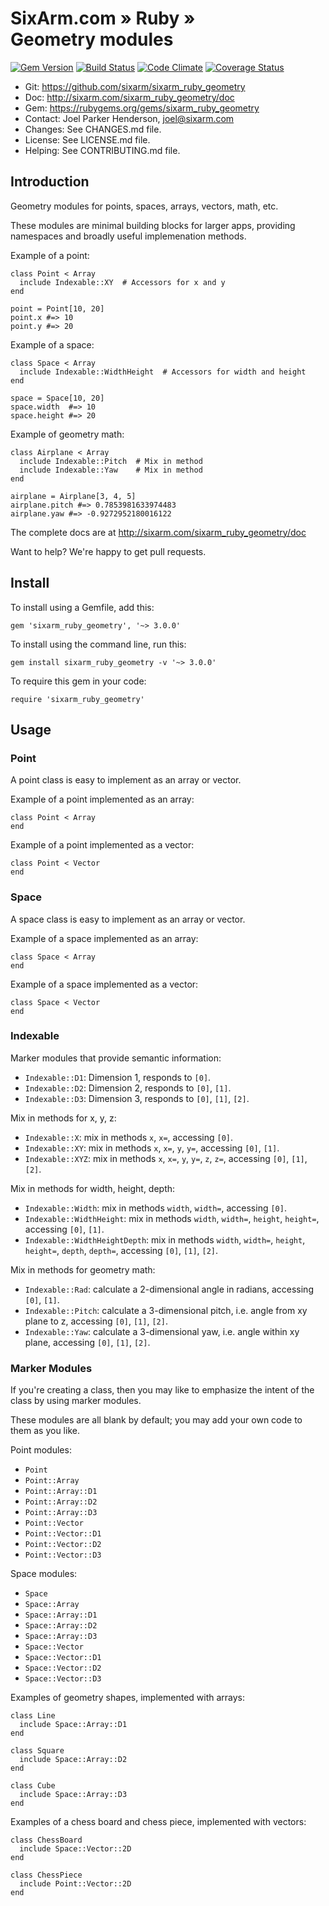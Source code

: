 # SixArm.com » Ruby » <br> Geometry modules

<!--HEADER-OPEN-->

[![Gem Version](https://badge.fury.io/rb/sixarm_ruby_geometry.svg)](http://badge.fury.io/rb/sixarm_ruby_geometry)
[![Build Status](https://travis-ci.org/SixArm/sixarm_ruby_geometry.png)](https://travis-ci.org/SixArm/sixarm_ruby_geometry)
[![Code Climate](https://codeclimate.com/github/SixArm/sixarm_ruby_geometry.png)](https://codeclimate.com/github/SixArm/sixarm_ruby_geometry)
[![Coverage Status](https://coveralls.io/repos/SixArm/sixarm_ruby_geometry/badge.svg?branch=master&service=github)](https://coveralls.io/github/SixArm/sixarm_ruby_geometry?branch=master)

* Git: <https://github.com/sixarm/sixarm_ruby_geometry>
* Doc: <http://sixarm.com/sixarm_ruby_geometry/doc>
* Gem: <https://rubygems.org/gems/sixarm_ruby_geometry>
* Contact: Joel Parker Henderson, <joel@sixarm.com>
* Changes: See CHANGES.md file.
* License: See LICENSE.md file.
* Helping: See CONTRIBUTING.md file.

<!--HEADER-SHUT-->


## Introduction

Geometry modules for points, spaces, arrays, vectors, math, etc.

These modules are minimal building blocks for larger apps, providing namespaces and broadly useful implemenation methods.

Example of a point:

    class Point < Array
      include Indexable::XY  # Accessors for x and y
    end

    point = Point[10, 20]
    point.x #=> 10
    point.y #=> 20


Example of a space:

    class Space < Array
      include Indexable::WidthHeight  # Accessors for width and height
    end

    space = Space[10, 20]
    space.width  #=> 10
    space.height #=> 20


Example of geometry math:

    class Airplane < Array
      include Indexable::Pitch  # Mix in method
      include Indexable::Yaw    # Mix in method
    end

    airplane = Airplane[3, 4, 5]
    airplane.pitch #=> 0.7853981633974483
    airplane.yaw #=> -0.9272952180016122

The complete docs are at <http://sixarm.com/sixarm_ruby_geometry/doc>

Want to help? We're happy to get pull requests.


<!--INSTALL-OPEN-->

## Install

To install using a Gemfile, add this:

    gem 'sixarm_ruby_geometry', '~> 3.0.0'

To install using the command line, run this:

    gem install sixarm_ruby_geometry -v '~> 3.0.0'

To require this gem in your code:

    require 'sixarm_ruby_geometry'

<!--INSTALL-SHUT-->


## Usage


### Point

A point class is easy to implement as an array or vector.

Example of a point implemented as an array:

    class Point < Array
    end

Example of a point implemented as a vector:

    class Point < Vector
    end


### Space

A space class is easy to implement as an array or vector.

Example of a space implemented as an array:

    class Space < Array
    end

Example of a space implemented as a vector:

    class Space < Vector
    end


### Indexable

Marker modules that provide semantic information:

* `Indexable::D1`: Dimension 1, responds to `[0]`.
* `Indexable::D2`: Dimension 2, responds to `[0]`, `[1]`.
* `Indexable::D3`: Dimension 3, responds to `[0]`, `[1]`, `[2]`.

Mix in methods for x, y, z:

* `Indexable::X`: mix in methods `x`, `x=`, accessing `[0]`.
* `Indexable::XY`: mix in methods `x`, `x=`, `y`, `y=`, accessing `[0]`, `[1]`.
* `Indexable::XYZ`: mix in methods `x`, `x=`, `y`, `y=`, `z`, `z=`, accessing `[0]`, `[1]`, `[2]`.

Mix in methods for width, height, depth:

* `Indexable::Width`: mix in methods `width`, `width=`, accessing `[0]`.
* `Indexable::WidthHeight`: mix in methods `width`, `width=`, `height`, `height=`, accessing `[0]`, `[1]`.
* `Indexable::WidthHeightDepth`: mix in methods `width`, `width=`, `height`, `height=`, `depth`, `depth=`, accessing `[0]`, `[1]`, `[2]`.

Mix in methods for geometry math:

* `Indexable::Rad`: calculate a 2-dimensional angle in radians, accessing `[0]`, `[1]`.
* `Indexable::Pitch`: calculate a 3-dimensional pitch, i.e. angle from xy plane to z, accessing `[0]`, `[1]`, `[2]`.
* `Indexable::Yaw`: calculate a 3-dimensional yaw, i.e. angle within xy plane, accessing `[0]`, `[1]`, `[2]`.


### Marker Modules

If you're creating a class, then you may like to emphasize the intent of the class by using marker modules.

These modules are all blank by default; you may add your own code to them as you like.

Point modules:

* `Point`
* `Point::Array`
* `Point::Array::D1`
* `Point::Array::D2`
* `Point::Array::D3`
* `Point::Vector`
* `Point::Vector::D1`
* `Point::Vector::D2`
* `Point::Vector::D3`

Space modules:

* `Space`
* `Space::Array`
* `Space::Array::D1`
* `Space::Array::D2`
* `Space::Array::D3`
* `Space::Vector`
* `Space::Vector::D1`
* `Space::Vector::D2`
* `Space::Vector::D3`

Examples of geometry shapes, implemented with arrays:

    class Line
      include Space::Array::D1
    end

    class Square
      include Space::Array::D2
    end

    class Cube
      include Space::Array::D3
    end

Examples of a chess board and chess piece, implemented with vectors:

    class ChessBoard
      include Space::Vector::2D
    end

    class ChessPiece
      include Point::Vector::2D
    end
